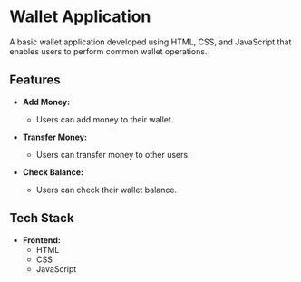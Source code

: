 # Wallet Application

A basic wallet application developed using HTML, CSS, and JavaScript that enables users to perform common wallet operations.

## Features

- **Add Money:**
  - Users can add money to their wallet.

- **Transfer Money:**
  - Users can transfer money to other users.

- **Check Balance:**
  - Users can check their wallet balance.

## Tech Stack

- **Frontend:**
  - HTML
  - CSS
  - JavaScript
